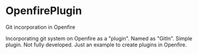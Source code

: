 # OpenfirePlugin
Git incorporation in Openfire

Incorporating git system on Openfire as a "plugin". Named as "GitIn".
Simple plugin. Not fully developed. Just an example to create plugins in Openfire.
